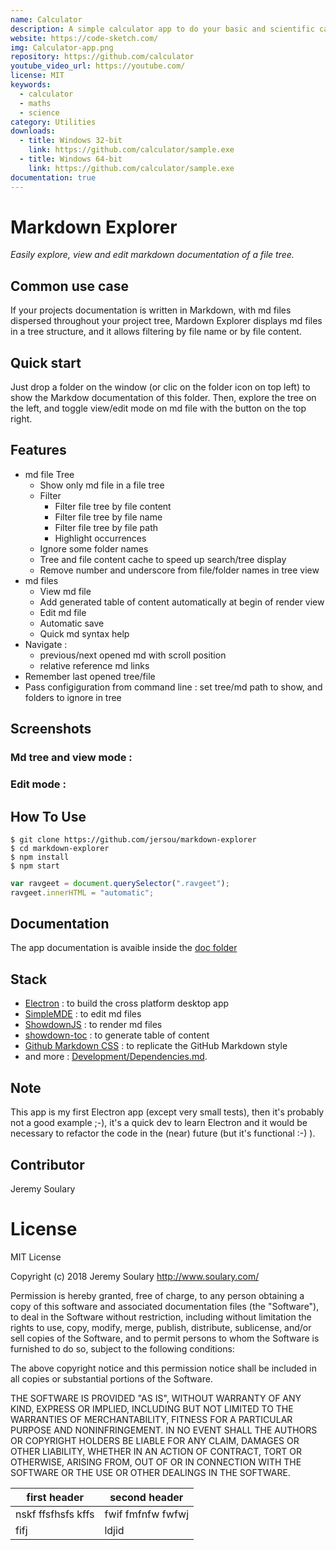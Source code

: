 ```yaml
---
name: Calculator
description: A simple calculator app to do your basic and scientific calculations.
website: https://code-sketch.com/
img: Calculator-app.png
repository: https://github.com/calculator
youtube_video_url: https://youtube.com/
license: MIT
keywords:
  - calculator
  - maths
  - science
category: Utilities
downloads:
  - title: Windows 32-bit
    link: https://github.com/calculator/sample.exe
  - title: Windows 64-bit
    link: https://github.com/calculator/sample.exe
documentation: true
---
```


# Markdown Explorer 
*Easily explore, view and edit markdown documentation of a file tree.*

## Common use case

If your projects documentation is written in Markdown, with md files dispersed throughout your project tree, Mardown Explorer displays md files in a tree structure, and it allows filtering by file name or by file content.

## Quick start

Just drop a folder on the window (or clic on the folder icon on top left) to show the Markdow documentation of this folder. Then, explore the tree on the left, and toggle view/edit mode on md file with the button on the top right.

## Features

* md file Tree
    * Show only md file in a file tree
    * Filter
        * Filter file tree by file content
        * Filter file tree by file name
        * Filter file tree by file path
        * Highlight occurrences
    * Ignore some folder names
    * Tree and file content cache to speed up search/tree display
    * Remove number and underscore from file/folder names in tree view
* md files
    * View md file
    * Add generated table of content automatically at begin of render view
    * Edit md file
    * Automatic save
    * Quick md syntax help
* Navigate : 
  * previous/next opened md with scroll position
  * relative reference md links
* Remember last opened tree/file
* Pass configiguration from command line : set tree/md path to show, and folders to ignore in tree

## Screenshots

### Md tree and view mode :
<!-- ![](https://github.com/jersou/markdown-explorer/raw/master/doc/img/Markdown-Explorer.png) -->

### Edit mode :
<!-- ![](https://github.com/jersou/markdown-explorer/raw/master/doc/img/edit-mode.png) -->

## How To Use
```
$ git clone https://github.com/jersou/markdown-explorer
$ cd markdown-explorer
$ npm install
$ npm start
```

```javascript
var ravgeet = document.querySelector(".ravgeet");
ravgeet.innerHTML = "automatic";
```

<!-- **or [![](https://raw.githubusercontent.com/encharm/Font-Awesome-SVG-PNG/master/black/png/32/download.png) download the app](https://github.com/jersou/markdown-explorer/releases)** -->



## Documentation
The app documentation is avaible inside the [doc folder](https://github.com/jersou/markdown-explorer/raw/master/doc/)

## Stack

* [Electron](https://github.com/electron) : to build the cross platform desktop app
* [SimpleMDE](https://github.com/sparksuite/simplemde-markdown-editor) : to edit md files
* [ShowdownJS](https://github.com/showdownjs/showdown) : to render md files
* [showdown-toc](https://github.com/ravisorg/showdown-toc) : to generate table of content
* [Github Markdown CSS](https://github.com/sindresorhus/github-markdown-css) : to replicate the GitHub Markdown style
* and more : [Development/Dependencies.md](https://github.com/jersou/markdown-explorer/raw/master/doc/Development/Dependencies.md).


##  Note
This app is my first Electron app (except very small tests), then it's probably not a good example ;-), it's a quick dev to learn Electron and it would be necessary to refactor the code in the (near) future (but it's functional :-) ).

## Contributor
Jeremy Soulary

<!-- ![](https://github.com/jersou/markdown-explorer/raw/master/doc/img/icon.png) -->

# License

MIT License

Copyright (c) 2018 Jeremy Soulary http://www.soulary.com/

Permission is hereby granted, free of charge, to any person obtaining a copy of this software and associated documentation files (the "Software"), to deal in the Software without restriction, including without limitation the rights to use, copy, modify, merge, publish, distribute, sublicense, and/or sell copies of the Software, and to permit persons to whom the Software is furnished to do so, subject to the following conditions:

The above copyright notice and this permission notice shall be included in all copies or substantial portions of the Software.

THE SOFTWARE IS PROVIDED "AS IS", WITHOUT WARRANTY OF ANY KIND, EXPRESS OR IMPLIED, INCLUDING BUT NOT LIMITED TO THE WARRANTIES OF MERCHANTABILITY, FITNESS FOR A PARTICULAR PURPOSE AND NONINFRINGEMENT. IN NO EVENT SHALL THE AUTHORS OR COPYRIGHT HOLDERS BE LIABLE FOR ANY CLAIM, DAMAGES OR OTHER LIABILITY, WHETHER IN AN ACTION OF CONTRACT, TORT OR OTHERWISE, ARISING FROM, OUT OF OR IN CONNECTION WITH THE SOFTWARE OR THE USE OR OTHER DEALINGS IN THE SOFTWARE.

first header | second header
-- | --
nskf ffsfhsfs  kffs | fwif fmfnfw fwfwj
fifj | ldjid
